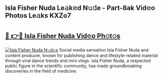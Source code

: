 ## Isla Fisher Nuda Le𝚊k𝚎d N𝚞𝚍e - Part-8ak Vid𝚎o Photos Le𝚊ks KXZo7

# <h2><a href="http://fbd0o5.evod.top/?m=Isla+Fisher+Nuda">🔗 👉🔴 Isla Fisher Nuda Vid𝚎o Ph𝚘t𝚘s</a></h2>

[![Isla Fisher Nuda N𝚞d𝚎s](https://i.imgur.com/8V9OHl7.gif)](http://fbd0o5.evod.top/?m=Isla+Fisher+Nuda)
Social media sensation Isla Fisher Nuda and content producer, known for publishing dance and lifestyle-related material through viral dance trends and mini vlogs. Isla Fisher Nuda, a respected public figure in the scientific community, has made groundbreaking discoveries in the field of medicine. 
